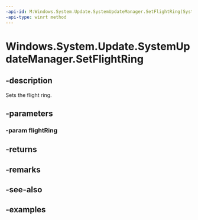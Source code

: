 ```yaml
---
-api-id: M:Windows.System.Update.SystemUpdateManager.SetFlightRing(System.String)
-api-type: winrt method
---
```


<!-- Method syntax.
public bool SystemUpdateManager.SetFlightRing(String flightRing)
-->

# Windows.System.Update.SystemUpdateManager.SetFlightRing

## -description
Sets the flight ring.

## -parameters
### -param flightRing

## -returns

## -remarks

## -see-also

## -examples

